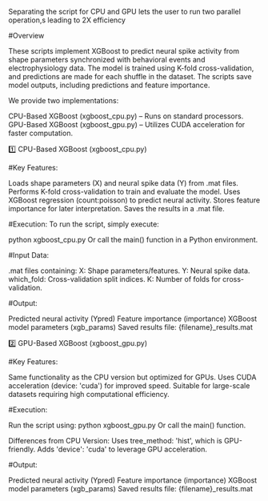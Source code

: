 Separating the script for CPU and GPU lets the user to run two parallel operation,s leading to 2X efficiency 

#Overview

These scripts implement XGBoost to predict neural spike activity from shape parameters synchronized with behavioral events and electrophysiology data. The model is trained using K-fold cross-validation, and predictions are made for each shuffle in the dataset. The scripts save model outputs, including predictions and feature importance.

We provide two implementations:

CPU-Based XGBoost (xgboost_cpu.py) – Runs on standard processors.
GPU-Based XGBoost (xgboost_gpu.py) – Utilizes CUDA acceleration for faster computation.

1️⃣ CPU-Based XGBoost (xgboost_cpu.py)

#Key Features:

Loads shape parameters (X) and neural spike data (Y) from .mat files.
Performs K-fold cross-validation to train and evaluate the model.
Uses XGBoost regression (count:poisson) to predict neural activity.
Stores feature importance for later interpretation.
Saves the results in a .mat file.

#Execution:
To run the script, simply execute:

python xgboost_cpu.py
Or call the main() function in a Python environment.

#Input Data:

.mat files containing:
X: Shape parameters/features.
Y: Neural spike data.
which_fold: Cross-validation split indices.
K: Number of folds for cross-validation.

#Output:

Predicted neural activity (Ypred)
Feature importance (importance)
XGBoost model parameters (xgb_params)
Saved results file: {filename}_results.mat

2️⃣ GPU-Based XGBoost (xgboost_gpu.py)

#Key Features:

Same functionality as the CPU version but optimized for GPUs.
Uses CUDA acceleration (device: 'cuda') for improved speed.
Suitable for large-scale datasets requiring high computational efficiency.

#Execution:

Run the script using:
python xgboost_gpu.py
Or call the main() function.

Differences from CPU Version:
Uses tree_method: 'hist', which is GPU-friendly.
Adds 'device': 'cuda' to leverage GPU acceleration.

#Output:

Predicted neural activity (Ypred)
Feature importance (importance)
XGBoost model parameters (xgb_params)
Saved results file: {filename}_results.mat
